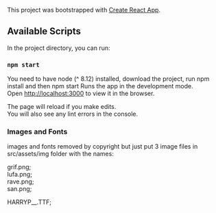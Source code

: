This project was bootstrapped with [Create React App](https://github.com/facebook/create-react-app).

## Available Scripts

In the project directory, you can run:


### `npm start`

You need to have node (^ 8.12) installed, download the project, run npm install and then npm start
Runs the app in the development mode.<br>
Open [http://localhost:3000](http://localhost:3000) to view it in the browser.

The page will reload if you make edits.<br>
You will also see any lint errors in the console.

### Images and Fonts
images and fonts removed by copyright but just put 3 image files in src/assets/img folder with the names:<br>

grif.png;<br>
lufa.png;<br>
rave.png;<br>
san.png;<br>

HARRYP__.TTF;<br>
